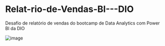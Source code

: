 # Relat-rio-de-Vendas-BI---DIO
Desafio de relatório de vendas do bootcamp de Data Analytics com Power BI da DIO

![image](https://github.com/user-attachments/assets/fcef9bd9-f778-4117-8423-73c408251466)

